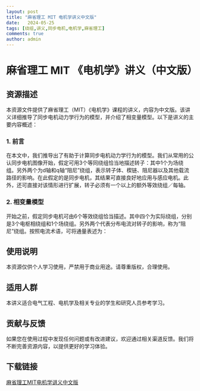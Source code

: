 ```yaml
---
layout: post
title: "麻省理工 MIT 电机学讲义中文版"
date:   2024-05-25
tags: [绕组,讲义,同步电机,电机学,麻省理工]
comments: true
author: admin
---
```

# 麻省理工 MIT 《电机学》讲义（中文版）

## 资源描述

本资源文件提供了麻省理工（MIT）《电机学》课程的讲义，内容为中文版。该讲义详细推导了同步电机动力学行为的模型，并介绍了相变量模型。以下是讲义的主要内容概述：

### 1. 前言
在本文中，我们推导出了有助于计算同步电机动力学行为的模型。我们从常用的公认同步电机图像开始，假定可用3个等同绕组恰当地描述转子：其中1个为场绕组。另外两个为d轴和q轴“阻尼”绕组，表示转子体、楔链、阻尼器以及其他载流路径的影响。在此假定的是同步电机，其结果可直接良好地应用与感应电机。此外，还可直接对该情形进行扩展，转子必须有一个以上的额外等效绕组／每轴。

### 2. 相变量模型
开始之前，假定同步电机可由6个等效绕组恰当描述。其中四个为实际绕组，分别是3个电枢相绕组和1个场绕组。另外两个代表分布电流对转子的影响，称为“阻尼”绕组。按照电流术语，可将通量表述为：

## 使用说明
本资源仅供个人学习使用，严禁用于商业用途。请尊重版权，合理使用。

## 适用人群
本讲义适合电气工程、电机学及相关专业的学生和研究人员参考学习。

## 贡献与反馈
如果您在使用过程中发现任何问题或有改进建议，欢迎通过相关渠道反馈。我们将不断完善资源内容，以提供更好的学习体验。

## 下载链接

[麻省理工MIT电机学讲义中文版](https://pan.quark.cn/s/e60428e9d1f3)